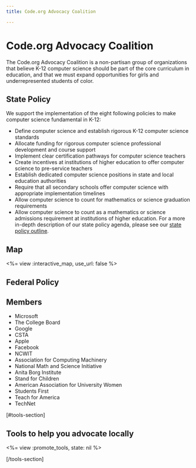 ```yaml
---
title: Code.org Advocacy Coalition

---
```


# Code.org Advocacy Coalition
The Code.org Advocacy Coalition is a non-partisan group of organizations that believe K-12 computer science should be part of the core curriculum in education, and that we must expand opportunities for girls and underrepresented students of color. 
## State Policy 
We support the implementation of the eight following policies to make computer science fundamental in K-12: 

* Define computer science and establish rigorous K-12 computer science standards
* Allocate funding for rigorous computer science professional development and course support 
* Implement clear certification pathways for computer science teachers
* Create incentives at institutions of higher education to offer computer science to pre-service teachers
* Establish dedicated computer science positions in state and local education authorities
* Require that all secondary schools offer computer science with appropriate implementation timelines
* Allow computer science to count for mathematics or science graduation requirements
* Allow computer science to count as a mathematics or science admissions requirement at institutions of higher education.
For a more in-depth description of our state policy agenda, please see our [state policy outline](/files/Making_CS_Fundamental.pdf).


## Map

<%= view :interactive_map, use_url: false %>


<div style="clear:both">
</div>


## Federal Policy


## Members

* Microsoft
* The College Board 
* Google
* CSTA
* Apple
* Facebook
* NCWIT 
* Association for Computing Machinery
* National Math and Science Initiative
* Anita Borg Institute 
* Stand for Children
* American Association for University Women
* Students First
* Teach for America
* TechNet


[#tools-section]

## Tools to help you advocate locally

<%= view :promote_tools, state: nil %>

[/tools-section]
